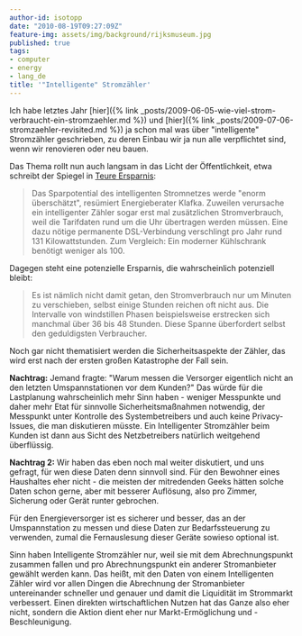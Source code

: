 ```yaml
---
author-id: isotopp
date: "2010-08-19T09:27:09Z"
feature-img: assets/img/background/rijksmuseum.jpg
published: true
tags:
- computer
- energy
- lang_de
title: '"Intelligente" Stromzähler'
---
```


Ich habe letztes Jahr 
[hier]({% link _posts/2009-06-05-wie-viel-strom-verbraucht-ein-stromzaehler.md %})
und
[hier]({% link _posts/2009-07-06-stromzaehler-revisited.md %})
ja schon mal was über "intelligente" Stromzähler geschrieben, zu deren Einbau wir ja nun alle verpflichtet sind, wenn wir renovieren oder neu bauen.

Das Thema rollt nun auch langsam in das Licht der Öffentlichkeit, etwa schreibt der Spiegel in [Teure Ersparnis](http://www.spiegel.de/spiegel/0,1518,711967,00.html):

> Das Sparpotential des intelligenten Stromnetzes werde "enorm überschätzt", resümiert Energieberater Klafka.
> Zuweilen verursache ein intelligenter Zähler sogar erst mal zusätzlichen Stromverbrauch, weil die Tarifdaten rund um die Uhr übertragen werden müssen. 
> Eine dazu nötige permanente DSL-Verbindung verschlingt pro Jahr rund 131 Kilowattstunden.
> Zum Vergleich: Ein moderner Kühlschrank benötigt weniger als 100.

Dagegen steht eine potenzielle Ersparnis, die wahrscheinlich potenziell bleibt: 

> Es ist nämlich nicht damit getan, den Stromverbrauch nur um Minuten zu verschieben, selbst einige Stunden reichen oft nicht aus.
> Die Intervalle von windstillen Phasen beispielsweise erstrecken sich manchmal über 36 bis 48 Stunden. 
> Diese Spanne überfordert selbst den geduldigsten Verbraucher.

Noch gar nicht thematisiert werden die Sicherheitsaspekte der Zähler, das wird erst nach der ersten großen Katastrophe der Fall sein.

**Nachtrag:** 
Jemand fragte: 
"Warum messen die Versorger eigentlich nicht an den letzten Umspannstationen vor dem Kunden?"
Das würde für die Lastplanung wahrscheinlich mehr Sinn haben - weniger Messpunkte und daher mehr Etat für
sinnvolle Sicherheitsmaßnahmen notwendig, der Messpunkt unter Kontrolle des Systembetreibers und auch keine Privacy-Issues, die man diskutieren müsste.
Ein Intelligenter Stromzähler beim Kunden ist dann aus Sicht des Netzbetreibers natürlich weitgehend überflüssig.

**Nachtrag 2:** 
Wir haben das eben noch mal weiter diskutiert, und uns gefragt, für wen diese Daten denn sinnvoll sind. 
Für den Bewohner eines Haushaltes eher nicht - die meisten der mitredenden Geeks hätten solche
Daten schon gerne, aber mit besserer Auflösung, also pro Zimmer, Sicherung oder Gerät runter gebrochen.

Für den Energieversorger ist es sicherer und besser, das an der Umspannstation zu messen und diese Daten zur Bedarfssteuerung zu verwenden, zumal die Fernauslesung dieser Geräte sowieso optional ist.

Sinn haben Intelligente Stromzähler nur, weil sie mit dem Abrechnungspunkt zusammen fallen und pro Abrechnungspunkt ein anderer Stromanbieter gewählt werden kann.
Das heißt, mit den Daten von einem Intelligenten Zähler wird vor allen Dingen die Abrechnung der Stromanbieter untereinander schneller und genauer und damit die Liquidität im Strommarkt verbessert. 
Einen direkten wirtschaftlichen Nutzen hat das Ganze also eher nicht, sondern die Aktion dient eher nur Markt-Ermöglichung und -Beschleunigung.
